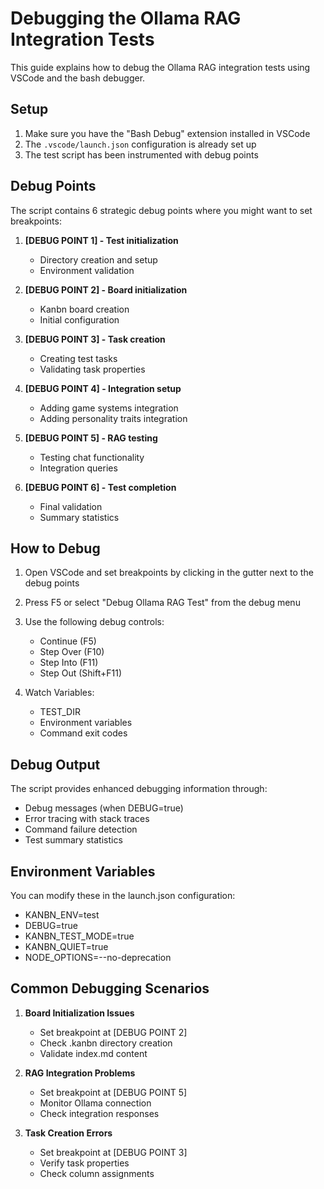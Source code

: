 # Debugging the Ollama RAG Integration Tests

This guide explains how to debug the Ollama RAG integration tests using VSCode and the bash debugger.

## Setup

1. Make sure you have the "Bash Debug" extension installed in VSCode
2. The `.vscode/launch.json` configuration is already set up
3. The test script has been instrumented with debug points

## Debug Points

The script contains 6 strategic debug points where you might want to set breakpoints:

1. **[DEBUG POINT 1] - Test initialization**
   - Directory creation and setup
   - Environment validation

2. **[DEBUG POINT 2] - Board initialization**
   - Kanbn board creation
   - Initial configuration

3. **[DEBUG POINT 3] - Task creation**
   - Creating test tasks
   - Validating task properties

4. **[DEBUG POINT 4] - Integration setup**
   - Adding game systems integration
   - Adding personality traits integration

5. **[DEBUG POINT 5] - RAG testing**
   - Testing chat functionality
   - Integration queries

6. **[DEBUG POINT 6] - Test completion**
   - Final validation
   - Summary statistics

## How to Debug

1. Open VSCode and set breakpoints by clicking in the gutter next to the debug points

2. Press F5 or select "Debug Ollama RAG Test" from the debug menu

3. Use the following debug controls:
   - Continue (F5)
   - Step Over (F10)
   - Step Into (F11)
   - Step Out (Shift+F11)

4. Watch Variables:
   - TEST_DIR
   - Environment variables
   - Command exit codes

## Debug Output

The script provides enhanced debugging information through:
- Debug messages (when DEBUG=true)
- Error tracing with stack traces
- Command failure detection
- Test summary statistics

## Environment Variables

You can modify these in the launch.json configuration:
- KANBN_ENV=test
- DEBUG=true
- KANBN_TEST_MODE=true
- KANBN_QUIET=true
- NODE_OPTIONS=--no-deprecation

## Common Debugging Scenarios

1. **Board Initialization Issues**
   - Set breakpoint at [DEBUG POINT 2]
   - Check .kanbn directory creation
   - Validate index.md content

2. **RAG Integration Problems**
   - Set breakpoint at [DEBUG POINT 5]
   - Monitor Ollama connection
   - Check integration responses

3. **Task Creation Errors**
   - Set breakpoint at [DEBUG POINT 3]
   - Verify task properties
   - Check column assignments
